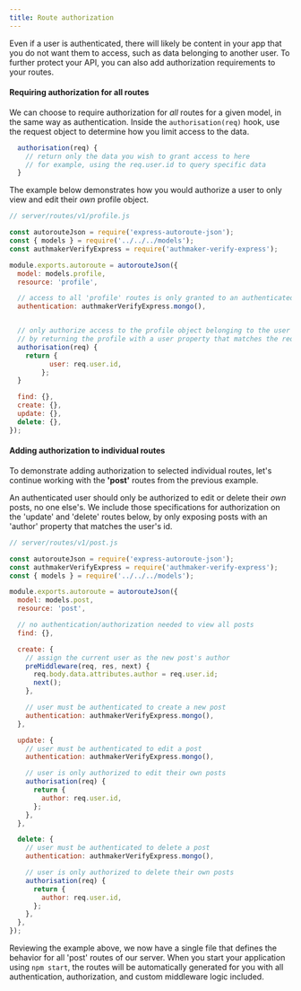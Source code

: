 ```yaml
---
title: Route authorization
---
```


Even if a user is authenticated, there will likely be content in your app that you do not want them to access, such as data belonging to another user. To further protect your API, you can also add authorization requirements to your routes.

#### Requiring authorization for all routes

We can choose to require authorization for _all_ routes for a given model, in the same way as authentication. Inside the `authorisation(req)` hook, use the request object to determine how you limit access to the data.

```javascript
  authorisation(req) {
    // return only the data you wish to grant access to here
    // for example, using the req.user.id to query specific data
  }
```

The example below demonstrates how you would authorize a user to only view and edit their _own_ profile object.  

```javascript
// server/routes/v1/profile.js

const autorouteJson = require('express-autoroute-json');
const { models } = require('../../../models');
const authmakerVerifyExpress = require('authmaker-verify-express');

module.exports.autoroute = autorouteJson({
  model: models.profile,
  resource: 'profile',

  // access to all 'profile' routes is only granted to an authenticated user
  authentication: authmakerVerifyExpress.mongo(),


  // only authorize access to the profile object belonging to the user
  // by returning the profile with a user property that matches the req.user.id
  authorisation(req) {
    return {
          user: req.user.id,
        };
  }

  find: {},
  create: {},
  update: {},
  delete: {},
});
```

#### Adding authorization to individual routes

To demonstrate adding authorization to selected individual routes, let's continue working with the **'post'** routes from the previous example.

An authenticated user should only be authorized to edit or delete their _own_ posts, no one else's. We include those specifications for authorization on the 'update' and 'delete' routes below, by only exposing posts with an 'author' property that matches the user's id.

```javascript
// server/routes/v1/post.js

const autorouteJson = require('express-autoroute-json');
const authmakerVerifyExpress = require('authmaker-verify-express');
const { models } = require('../../../models');

module.exports.autoroute = autorouteJson({
  model: models.post,
  resource: 'post',

  // no authentication/authorization needed to view all posts
  find: {},  

  create: {
    // assign the current user as the new post's author
    preMiddleware(req, res, next) {
      req.body.data.attributes.author = req.user.id;
      next();
    },

    // user must be authenticated to create a new post
    authentication: authmakerVerifyExpress.mongo(),
  },

  update: {
    // user must be authenticated to edit a post
    authentication: authmakerVerifyExpress.mongo(),

    // user is only authorized to edit their own posts
    authorisation(req) {
      return {
        author: req.user.id,
      };
    },
  },

  delete: {
    // user must be authenticated to delete a post
    authentication: authmakerVerifyExpress.mongo(),

    // user is only authorized to delete their own posts
    authorisation(req) {
      return {
        author: req.user.id,
      };
    },
  },
});
```

Reviewing the example above, we now have a single file that defines the behavior for all 'post' routes of our server. When you start your application using `npm start`, the routes will be automatically generated for you with all authentication, authorization, and custom middleware logic included.

